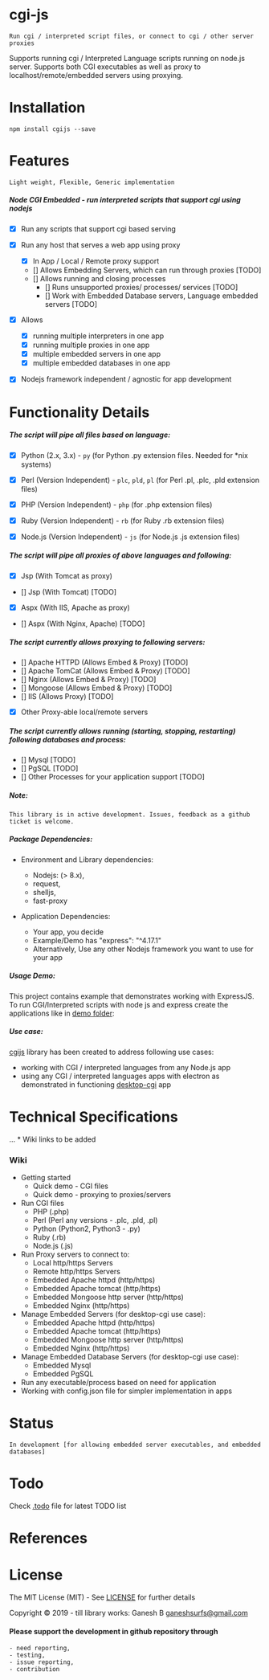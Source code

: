 # cgi-js
    
    Run cgi / interpreted script files, or connect to cgi / other server proxies


Supports running cgi / Interpreted Language scripts running on node.js server. Supports both CGI executables as well as proxy to localhost/remote/embedded servers using proxying.


# Installation

```
npm install cgijs --save
```


# Features

    Light weight, Flexible, Generic implementation


##### Node CGI Embedded - run interpreted scripts that support cgi using nodejs

* [x] Run any scripts that support cgi based serving
* [x] Run any host that serves a web app using proxy 
    - [x] In App / Local / Remote proxy support
    - [] Allows Embedding Servers, which can run through proxies [TODO]
    - [] Allows running and closing processes
        * [] Runs unsupported proxies/ processes/ services [TODO]
        * [] Work with Embedded Database servers, Language embedded servers [TODO]
* [x] Allows
    - [x] running multiple interpreters in one app
    - [x] running multiple proxies in one app
    - [x] multiple embedded servers in one app
    - [x] multiple embedded databases in one app
* [x] Nodejs framework independent / agnostic for app development


# Functionality Details

##### The script will pipe all files based on language:

* [x] Python (2.x, 3.x) - `py` (for Python .py extension files. Needed for *nix systems)
* [x] Perl (Version Independent) - `plc`, `pld`, `pl` (for Perl .pl, .plc, .pld extension files)
* [x] PHP (Version Independent) - `php` (for .php extension files)
* [x] Ruby (Version Independent) - `rb` (for Ruby .rb extension files)
* [x] Node.js (Version Independent) - `js` (for Node.js .js extension files)


##### The script will pipe all proxies of above languages and following:

* [x] Jsp (With Tomcat as proxy)
* [] Jsp (With Tomcat) [TODO]
* [x] Aspx (With IIS, Apache as proxy)
* [] Aspx (With Nginx, Apache) [TODO]


##### The script currently allows proxying to following servers:

* [] Apache HTTPD (Allows Embed & Proxy) [TODO]
* [] Apache TomCat (Allows Embed & Proxy) [TODO]
* [] Nginx (Allows Embed & Proxy) [TODO]
* [] Mongoose (Allows Embed & Proxy) [TODO]
* [] IIS (Allows Proxy) [TODO]
* [x] Other Proxy-able local/remote servers


##### The script currently allows running (starting, stopping, restarting) following databases and process:

* [] Mysql [TODO]
* [] PgSQL [TODO]
* [] Other Processes for your application support [TODO]


##### Note:
    This library is in active development. Issues, feedback as a github ticket is welcome.


##### Package Dependencies:

* Environment and Library dependencies:
    - Nodejs: (> 8.x),
    - request,
    - shelljs,
    - fast-proxy

* Application Dependencies:
    - Your app, you decide
    - Example/Demo has "express": "^4.17.1"
    - Alternatively, Use any other Nodejs framework you want to use for your app


##### Usage Demo:

This project contains example that demonstrates working with ExpressJS. To run CGI/Interpreted scripts with node js and express create the applications like in [demo folder](/demo): 


##### Use case:

[cgijs](https://www.npmjs.com/package/cgijs) library has been created to address following use cases:
    
- working with CGI / interpreted languages from any Node.js app
- using any CGI / interpreted languages apps with electron as demonstrated in functioning [desktop-cgi](https://github.com/ganeshkbhat/desktop-cgi) app


# Technical Specifications

...  * Wiki links to be added


### Wiki

* Getting started
    - Quick demo - CGI files
    - Quick demo - proxying to proxies/servers
* Run CGI files
    - PHP (.php)
    - Perl (Perl any versions - .plc, .pld, .pl)
    - Python (Python2, Python3 - .py)
    - Ruby (.rb)
    - Node.js (.js)
* Run Proxy servers to connect to:
    - Local http/https Servers
    - Remote http/https  Servers
    - Embedded Apache httpd (http/https)
    - Embedded Apache tomcat (http/https)
    - Embedded Mongoose http server (http/https)
    - Embedded Nginx (http/https)
* Manage Embedded Servers (for desktop-cgi use case):
    - Embedded Apache httpd (http/https)
    - Embedded Apache tomcat (http/https)
    - Embedded Mongoose http server (http/https)
    - Embedded Nginx (http/https)
* Manage Embedded Database Servers (for desktop-cgi use case):
    - Embedded Mysql
    - Embedded PgSQL
* Run any executable/process based on need for application
* Working with config.json file for simpler implementation in apps

# Status

    In development [for allowing embedded server executables, and embedded databases]


# Todo

Check [.todo](./.todo) file for latest TODO list

# References


# License

The MIT License (MIT) - See [LICENSE](./LICENSE) for further details


Copyright © 2019 - till library works:
    Ganesh B <ganeshsurfs@gmail.com>


#### Please support the development in github repository through 
    - need reporting, 
    - testing, 
    - issue reporting, 
    - contribution 

